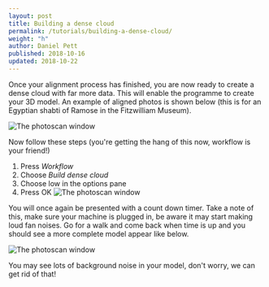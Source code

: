```yaml
---
layout: post
title: Building a dense cloud
permalink: /tutorials/building-a-dense-cloud/
weight: "h"
author: Daniel Pett
published: 2018-10-16
updated: 2018-10-22
---
```


Once your alignment process has finished, you are now ready to create a dense cloud with far more data. This will enable the programme to create your 3D model. An example of aligned photos is shown below (this is for an Egyptian shabti of Ramose in the Fitzwilliam Museum).

![The photoscan window]({{site.baseurl}}/images/ramoseSparse.jpg "Photoscan interface window")

Now follow these steps (you're getting the hang of this now, workflow is your friend!)

1. Press *Workflow* 
2. Choose *Build dense cloud*
3. Choose low in the options pane
4. Press OK
![The photoscan window]({{site.baseurl}}/images/dense.jpg "Photoscan interface window")

You will once again be presented with a count down timer. Take a note of this, make sure your machine is plugged in, be aware it may start making loud fan noises. Go for a walk and come back when time is up and you should see a more complete model appear like below.

![The photoscan window]({{site.baseurl}}/images/ramoseDense.jpg "Photoscan interface window")

You may see lots of background noise in your model, don't worry, we can get rid of that!
